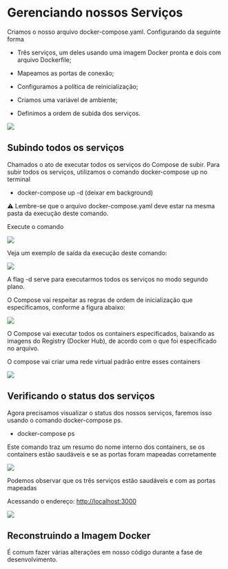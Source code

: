 # Gerenciando nossos Serviços

  
  

Criamos o nosso arquivo docker-compose.yaml. Configurando da seguinte forma

  

-   Três serviços, um deles usando uma imagem Docker pronta e dois com arquivo Dockerfile;
    
-   Mapeamos as portas de conexão;
    
-   Configuramos a política de reinicialização;
    
-   Criamos uma variável de ambiente;
    
-   Definimos a ordem de subida dos serviços.
    

  

![](https://lh4.googleusercontent.com/_M9BU91bNH163DoGtwbw7fQcPgffSRbzXHl9AOYXDjdygmBHSqlvEtBY9Omp04FsiThAsSu6jFzmz2Lxl-JWGTMbdDEtAuXNmvNCd1XkGaCp1c-9OfGO9y-lZ_CuWKq0vI46H0UW6cO6hD9XOVhSw_E)

  
  

## Subindo todos os serviços

  

Chamados o ato de executar todos os serviços do Compose de subir. Para subir todos os serviços, utilizamos o comando docker-compose up no terminal

  

-   docker-compose up -d (deixar em background)
    

  

⚠️ Lembre-se que o arquivo docker-compose.yaml deve estar na mesma pasta da execução deste comando.

  
  
  

Execute o comando

  

![](https://lh5.googleusercontent.com/4DGDJcShQMqCAGFQ46RZCTXKyBscfNy6gMxNkmfho7QTo_uby3P_9Vs7CZMhY5jpXNafTMR0mmOdZ4JoZoBMgRoX7h08fDC7wrN1s5ths77H5OFAm0IB_FPwAPOqBex41UIZD6sDDqS7vf7MKZj9nXw)

  

Veja um exemplo de saída da execução deste comando:

  

![](https://lh3.googleusercontent.com/mkL7v3Tb8aZEDFA1rEciIv1uLN4oJVOV697ELHZLVSAHuDFy-hQyghKOBuVwZpUbt7B5R8N_dQC6Vpall674EzaD8AJnc_nRIKiNeZymnphHVBHVSjs7Na22lvfnvony69-9IoqQdtPb1Wf6WKzJg-k)

  
  

A flag -d serve para executarmos todos os serviços no modo segundo plano.

  
  

O Compose vai respeitar as regras de ordem de inicialização que especificamos, conforme a figura abaixo:

  

![](https://lh6.googleusercontent.com/JdduBtUicwDPweR1KtIHsobIYwOgWNrvW3P1ahLnuPyd3Dtw7_TSL_NEoX36eU65v7QWDVH4DVjbQ1vi_JVZgzi6mgvDWRufxF9TULwxzU9gvudeg1rYplN25duA604mBVULfFnchtVyHQauaYTUvoY)

  

O Compose vai executar todos os containers especificados, baixando as imagens do Registry (Docker Hub), de acordo com o que foi especificado no arquivo.

  

O compose vai criar uma rede virtual padrão entre esses containers

  

![](https://lh3.googleusercontent.com/_SCU2Mon6ZM2XDYxJosmJaxMq-JcAuaaCHz7LdEgthey9r7Kp-9IrSevNfE7PRXj1F7bMrA8GSXmXiMdAsPOWAr7kyGxk07XAQyVabLJ6U7_8vEq0IAk7IDziGhgyHlleVJ5TtbDs_TA5iobLsPXPuo)

  
  

## Verificando o status dos serviços

  

Agora precisamos visualizar o status dos nossos serviços, faremos isso usando o comando docker-compose ps.

  

-   docker-compose ps
    

  

Este comando traz um resumo do nome interno dos containers, se os containers estão saudáveis e se as portas foram mapeadas corretamente

  

![](https://lh4.googleusercontent.com/W0tczLi6szMhjVtudH4y9RHFzDGhWnT1dbUM1OHb-HF2W0MqT-xY0FYGoHxao8uJxExqA0ilrZYfj0D40ZGLkf1cbNUbN0vLbSAqvCAij9lgPSupyx-xr9WbylGWlEFcSHOnkCR2-YA483zWATJNWLc)

  

Podemos observar que os três serviços estão saudáveis e com as portas mapeadas

  
  

Acessando o endereço: [http://localhost:3000](http://localhost:3000)

  

![](https://lh5.googleusercontent.com/DopVkfCsjAhtS0HVocndOVgYK722rqOwQfNBx8-ZUGiu_lq5n-T-bfMQ6_r1k89ayhz-zLXdqetsE-fURVJ3mODyk3FSrhFls_TWkQoa_qQCTfK6raTSxm8FV7wCQCPg1sJSQfWIUMs4jTxnFEW5E8s)

  
  

## Reconstruindo a Imagem Docker

  

É comum fazer várias alterações em nosso código durante a fase de desenvolvimento.